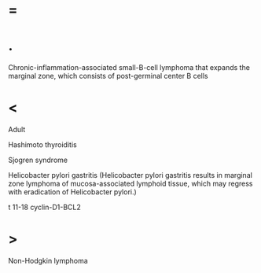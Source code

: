 # =

# .

Chronic-inflammation-associated small-B-cell lymphoma that expands the marginal zone, which consists of post-germinal center B cells

# <

Adult

Hashimoto thyroiditis

Sjogren syndrome

Helicobacter pylori gastritis (Helicobacter pylori gastritis results in marginal zone lymphoma of mucosa-associated lymphoid tissue, which may regress with eradication of Helicobacter pylori.)

t 11-18 cyclin-D1-BCL2

# >

Non-Hodgkin lymphoma
